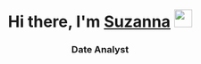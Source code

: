 <h1 align="center">Hi there, I'm <a href="https://github.com/SuzannaSar/SuzannaSar/" target="_blank">Suzanna</a> 
<img src="https://github.com/blackcater/blackcater/raw/main/images/Hi.gif" height="32"/></h1>
<h3 align="center">Date Analyst</h3>
